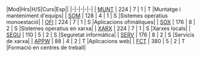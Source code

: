 |Mod|Hrs|H/S|Curs|Esp||
|-|-|-|-|-|
| [MUNT](#munt) | 224 | 7 | 1 | T |Muntatge i manteniment d'equips|
| [SOM](#som) | 128 | 4 | 1 | S |Sistemes operatius monoestació|
| [OFI](#ofi) | 224 | 7 | 1 | S |Aplicacions ofimàtiques|
| [SOX](#sox) | 176 | 8 | 2 | S |Sistemes operatius en xarxa|
| [XARX](#xarx) | 224 | 7 | 1 | S |Xarxes locals|
| [SEGU](#segu) | 110 | 5 | 2 | S |Seguretat informàtica|
| [SERV](#serv) | 176 | 8 | 2 | S |Servicis de xarxa|
| [APPW](#appw) | 88 | 4 | 2 | T |Aplicacions web|
| [FCT](#fct) | 380 | 5 | 2 | T |Formació en centres de treball|

